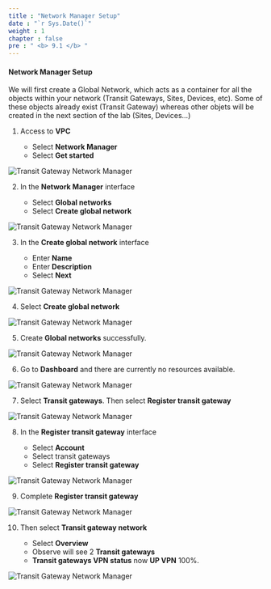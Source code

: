 ```yaml
---
title : "Network Manager Setup"
date : "`r Sys.Date()`"
weight : 1
chapter : false
pre : " <b> 9.1 </b> "
---
```


#### Network Manager Setup

We will first create a Global Network, which acts as a container for all the objects within your network (Transit Gateways, Sites, Devices, etc). Some of these objects already exist (Transit Gateway) whereas other objets will be created in the next section of the lab (Sites, Devices...)

1. Access to **VPC**

   - Select **Network Manager**
   - Select **Get started**

![Transit Gateway Network Manager](/images/TGWNetworkManager/0001.png?featherlight=false&width=90pc)

2. In the **Network Manager** interface

   - Select **Global networks**
   - Select **Create global network**

![Transit Gateway Network Manager](/images/TGWNetworkManager/0002.png?featherlight=false&width=90pc)

3. In the **Create global network** interface

    - Enter **Name**
    - Enter **Description**
    - Select **Next**

![Transit Gateway Network Manager](/images/TGWNetworkManager/0003.png?featherlight=false&width=90pc)

4. Select **Create global network**

![Transit Gateway Network Manager](/images/TGWNetworkManager/0004.png?featherlight=false&width=90pc)

5. Create **Global networks** successfully.

![Transit Gateway Network Manager](/images/TGWNetworkManager/0005.png?featherlight=false&width=90pc)

6. Go to **Dashboard** and there are currently no resources available.

![Transit Gateway Network Manager](/images/TGWNetworkManager/0006.png?featherlight=false&width=90pc)

7. Select **Transit gateways**. Then select **Register transit gateway**

![Transit Gateway Network Manager](/images/TGWNetworkManager/0007.png?featherlight=false&width=90pc)

8. In the **Register transit gateway** interface

   - Select **Account**
   - Select transit gateways
   - Select **Register transit gateway**

![Transit Gateway Network Manager](/images/TGWNetworkManager/0008.png?featherlight=false&width=90pc)

9. Complete **Register transit gateway**

![Transit Gateway Network Manager](/images/TGWNetworkManager/0009.png?featherlight=false&width=90pc)

10. Then select **Transit gateway network**

    - Select **Overview**
    - Observe will see 2 **Transit gateways**
    - **Transit gateways VPN status** now **UP VPN** 100%.

![Transit Gateway Network Manager](/images/TGWNetworkManager/00010.png?featherlight=false&width=90pc)